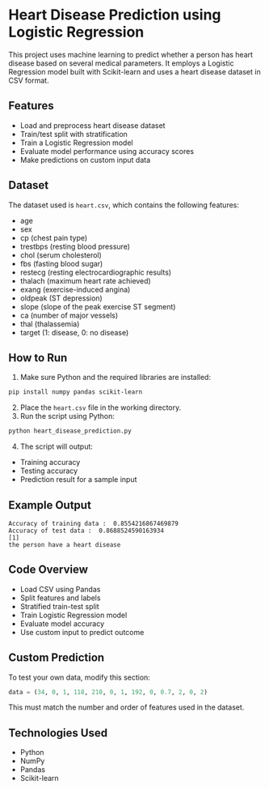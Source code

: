 # Heart Disease Prediction using Logistic Regression  
This project uses machine learning to predict whether a person has heart disease based on several medical parameters. It employs a Logistic Regression model built with Scikit-learn and uses a heart disease dataset in CSV format.  
## Features  
- Load and preprocess heart disease dataset  
- Train/test split with stratification  
- Train a Logistic Regression model  
- Evaluate model performance using accuracy scores  
- Make predictions on custom input data  
## Dataset  
The dataset used is `heart.csv`, which contains the following features:  
- age  
- sex  
- cp (chest pain type)  
- trestbps (resting blood pressure)  
- chol (serum cholesterol)  
- fbs (fasting blood sugar)  
- restecg (resting electrocardiographic results)  
- thalach (maximum heart rate achieved)  
- exang (exercise-induced angina)  
- oldpeak (ST depression)  
- slope (slope of the peak exercise ST segment)  
- ca (number of major vessels)  
- thal (thalassemia)  
- target (1: disease, 0: no disease)  
## How to Run  
1. Make sure Python and the required libraries are installed:  
```bash  
pip install numpy pandas scikit-learn  
```  
2. Place the `heart.csv` file in the working directory.  
3. Run the script using Python:  
```bash  
python heart_disease_prediction.py  
```  
4. The script will output:  
- Training accuracy  
- Testing accuracy  
- Prediction result for a sample input  
## Example Output  
```  
Accuracy of training data :  0.8554216867469879  
Accuracy of test data :  0.8688524590163934  
[1]  
the person have a heart disease  
```  
## Code Overview  
- Load CSV using Pandas  
- Split features and labels  
- Stratified train-test split  
- Train Logistic Regression model  
- Evaluate model accuracy  
- Use custom input to predict outcome  
## Custom Prediction  
To test your own data, modify this section:  
```python  
data = (34, 0, 1, 118, 210, 0, 1, 192, 0, 0.7, 2, 0, 2)  
```  
This must match the number and order of features used in the dataset.  
## Technologies Used  
- Python  
- NumPy  
- Pandas  
- Scikit-learn  

